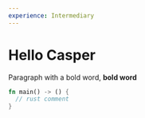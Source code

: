 ```yaml
---
experience: Intermediary
---
```


# Hello Casper

Paragraph with a bold word, **bold word**

```rust
fn main() -> () {
  // rust comment
}
```
